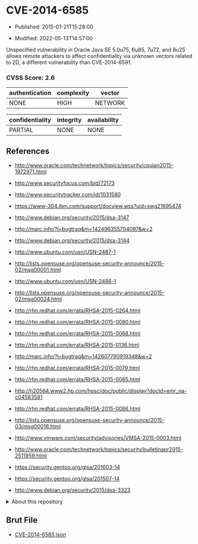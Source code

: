 # CVE-2014-6585

- Published: 2015-01-21T15:28:00

- Modified: 2022-05-13T14:57:00

Unspecified vulnerability in Oracle Java SE 5.0u75, 6u85, 7u72, and 8u25 allows remote attackers to affect confidentiality via unknown vectors related to 2D, a different vulnerability than CVE-2014-6591.

### CVSS Score: **2.6**

| authentication | complexity | vector |
| --- | --- | --- |
| NONE | HIGH | NETWORK |

| confidentiality | integrity | availability |
| --- | --- | --- |
| PARTIAL | NONE | NONE |

## References

* http://www.oracle.com/technetwork/topics/security/cpujan2015-1972971.html

* http://www.securityfocus.com/bid/72173

* http://www.securitytracker.com/id/1031580

* https://www-304.ibm.com/support/docview.wss?uid=swg21695474

* http://www.debian.org/security/2015/dsa-3147

* http://marc.info/?l=bugtraq&m=142496355704097&w=2

* http://www.debian.org/security/2015/dsa-3144

* http://www.ubuntu.com/usn/USN-2487-1

* http://lists.opensuse.org/opensuse-security-announce/2015-02/msg00001.html

* http://www.ubuntu.com/usn/USN-2486-1

* http://lists.opensuse.org/opensuse-security-announce/2015-02/msg00024.html

* http://rhn.redhat.com/errata/RHSA-2015-0264.html

* http://rhn.redhat.com/errata/RHSA-2015-0080.html

* http://rhn.redhat.com/errata/RHSA-2015-0068.html

* http://rhn.redhat.com/errata/RHSA-2015-0136.html

* http://marc.info/?l=bugtraq&m=142607790919348&w=2

* http://rhn.redhat.com/errata/RHSA-2015-0079.html

* http://rhn.redhat.com/errata/RHSA-2015-0085.html

* http://h20564.www2.hp.com/hpsc/doc/public/display?docId=emr_na-c04583581

* http://rhn.redhat.com/errata/RHSA-2015-0086.html

* http://lists.opensuse.org/opensuse-security-announce/2015-03/msg00018.html

* http://www.vmware.com/security/advisories/VMSA-2015-0003.html

* http://www.oracle.com/technetwork/topics/security/bulletinapr2015-2511959.html

* https://security.gentoo.org/glsa/201603-14

* https://security.gentoo.org/glsa/201507-14

* http://www.debian.org/security/2015/dsa-3323

<details>
<summary>About this repository</summary> 

  This repository is part of the project [Live Hack CVE](https://github.com/Live-Hack-CVE). Main website can be found [www.live-hack.org](https://www.live-hack.org) 
  
  Made by [Sn0wAlice](https://github.com/Sn0wAlice) for the people that care about security and need to have a feed of the latest CVEs. Hope you enjoy it, don't forget to star the repo and follow me on [Twitter](https://twitter.com/Sn0wAlice) and [Github](https://github.com/Sn0wAlice). And that is my [personnal website](https://www.alice-snow.me/)

  - [Home Page](https://github.com/Live-Hack-CVE)
  - [Framework](https://github.com/Live-Hack-CVE/cve-framework)
  - [CVE database](https://github.com/Live-Hack-CVE/full_database)
  - [Changelog](https://github.com/Live-Hack-CVE/Changelog)
</details>

## Brut File

* [CVE-2014-6585.json](https://raw.githubusercontent.com/Live-Hack-CVE/full_database/main/cves/2014/CVE-2014-6585.json)

